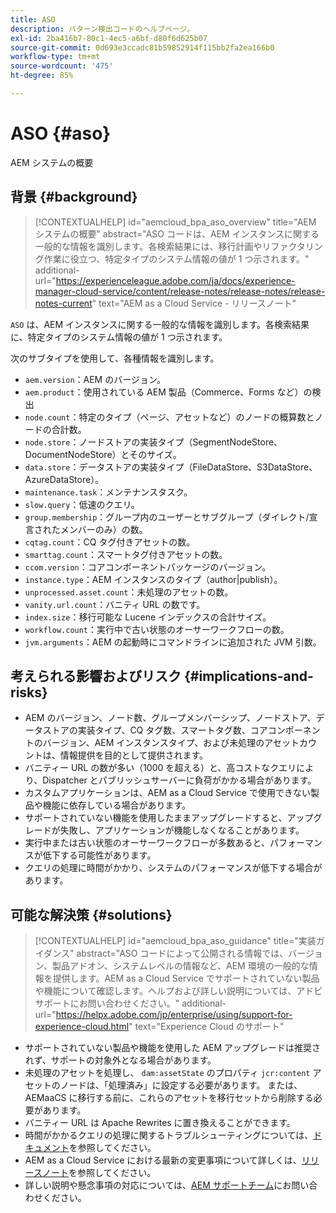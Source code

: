```yaml
---
title: ASO
description: パターン検出コードのヘルプページ。
exl-id: 2ba416b7-80c1-4ec5-a6bf-d80f6d625b07
source-git-commit: 0d693e3ccadc81b59852914f115bb2fa2ea166b0
workflow-type: tm+mt
source-wordcount: '475'
ht-degree: 85%

---
```


# ASO {#aso}

AEM システムの概要

## 背景 {#background}

>[!CONTEXTUALHELP]
>id="aemcloud_bpa_aso_overview"
>title="AEM システムの概要"
>abstract="ASO コードは、AEM インスタンスに関する一般的な情報を識別します。各検索結果には、移行計画やリファクタリング作業に役立つ、特定タイプのシステム情報の値が 1 つ示されます。"
>additional-url="https://experienceleague.adobe.com/ja/docs/experience-manager-cloud-service/content/release-notes/release-notes/release-notes-current" text="AEM as a Cloud Service - リリースノート"

`ASO` は、AEM インスタンスに関する一般的な情報を識別します。各検索結果に、特定タイプのシステム情報の値が 1 つ示されます。

次のサブタイプを使用して、各種情報を識別します。

* `aem.version`：AEM のバージョン。
* `aem.product`：使用されている AEM 製品（Commerce、Forms など）の検出
* `node.count`：特定のタイプ（ページ、アセットなど）のノードの概算数とノードの合計数。
* `node.store`：ノードストアの実装タイプ（SegmentNodeStore、DocumentNodeStore）とそのサイズ。
* `data.store`：データストアの実装タイプ（FileDataStore、S3DataStore、AzureDataStore）。
* `maintenance.task`：メンテナンスタスク。
* `slow.query`：低速のクエリ。
* `group.membership`：グループ内のユーザーとサブグループ（ダイレクト/宣言されたメンバーのみ）の数。
* `cqtag.count`：CQ タグ付きアセットの数。
* `smarttag.count`：スマートタグ付きアセットの数。
* `ccom.version`：コアコンポーネントパッケージのバージョン。
* `instance.type`：AEM インスタンスのタイプ（author|publish）。
* `unprocessed.asset.count`：未処理のアセットの数。
* `vanity.url.count`：バニティ URL の数です。
* `index.size`：移行可能な Lucene インデックスの合計サイズ。
* `workflow.count`：実行中で古い状態のオーサーワークフローの数。
* `jvm.arguments`：AEM の起動時にコマンドラインに追加された JVM 引数。

## 考えられる影響およびリスク {#implications-and-risks}

* AEM のバージョン、ノード数、グループメンバーシップ、ノードストア、データストアの実装タイプ、CQ タグ数、スマートタグ数、コアコンポーネントのバージョン、AEM インスタンスタイプ、および未処理のアセットカウントは、情報提供を目的として提供されます。
* バニティー URL の数が多い（1000 を超える）と、高コストなクエリにより、Dispatcher とパブリッシュサーバーに負荷がかかる場合があります。
* カスタムアプリケーションは、AEM as a Cloud Service で使用できない製品や機能に依存している場合があります。
* サポートされていない機能を使用したままアップグレードすると、アップグレードが失敗し、アプリケーションが機能しなくなることがあります。
* 実行中または古い状態のオーサーワークフローが多数あると、パフォーマンスが低下する可能性があります。
* クエリの処理に時間がかかり、システムのパフォーマンスが低下する場合があります。

## 可能な解決策 {#solutions}

>[!CONTEXTUALHELP]
>id="aemcloud_bpa_aso_guidance"
>title="実装ガイダンス"
>abstract="ASO コードによって公開される情報では、バージョン、製品アドオン、システムレベルの情報など、AEM 環境の一般的な情報を提供します。AEM as a Cloud Service でサポートされていない製品や機能について確認します。ヘルプおよび詳しい説明については、アドビサポートにお問い合わせください。"
>additional-url="https://helpx.adobe.com/jp/enterprise/using/support-for-experience-cloud.html" text="Experience Cloud のサポート"

* サポートされていない製品や機能を使用した AEM アップグレードは推奨されず、サポートの対象外となる場合があります。
* 未処理のアセットを処理し、 `dam:assetState` のプロパティ `jcr:content` アセットのノードは、「処理済み」に設定する必要があります。 または、AEMaaCS に移行する前に、これらのアセットを移行セットから削除する必要があります。
* バニティー URL は Apache Rewrites に置き換えることができます。
* 時間がかかるクエリの処理に関するトラブルシューティングについては、[ドキュメント](https://experienceleague.adobe.com/ja/docs/experience-manager-65/content/implementing/developing/bestpractices/troubleshooting-slow-queries)を参照してください。
* AEM as a Cloud Service における最新の変更事項について詳しくは、[リリースノート](https://experienceleague.adobe.com/ja/docs/experience-manager-cloud-service/content/release-notes/release-notes/release-notes-current)を参照してください。
* 詳しい説明や懸念事項の対応については、[AEM サポートチーム](https://helpx.adobe.com/jp/enterprise/using/support-for-experience-cloud.html)にお問い合わせください。
